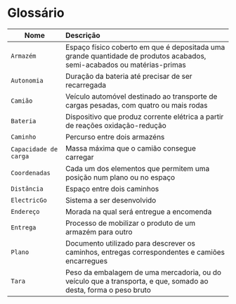 # Glossário

| Nome                            | Descrição                                                                                                                                                               |
|---------------------------------|:--------------------------------------------------------------------------------------------------------------------------------------------------------------------------|
| `Armazém`                 | Espaço físico coberto em que é depositada uma grande quantidade de produtos acabados, semi-acabados ou matérias-primas                                                                                   |
| `Autonomia`               | Duração da bateria até precisar de ser recarregada                                                                                                                                                 |
| `Camião`                  | Veículo automóvel destinado ao transporte de cargas pesadas, com quatro ou mais rodas                                                                                                                               |
| `Bateria`                 | Dispositivo que produz corrente elétrica a partir de reações oxidação-redução |
| `Caminho`                 | Percurso entre dois armazéns                     |
| `Capacidade de carga`     | Massa máxima que o camião consegue carregar                                                                                 |
| `Coordenadas`             | Cada um dos elementos que permitem uma posição num plano ou no espaço  |                                                                                              |
| `Distância`               | Espaço entre dois caminhos                                                               |
| `ElectricGo`              | Sistema a ser desenvolvido |
| `Endereço`                | Morada na qual será entregue a encomenda                                                                                                                                  |
| `Entrega`                 | Processo de mobilizar o produto de um armazém para outro                                                                                                                    |
| `Plano`                   | Documento utilizado para descrever os caminhos, entregas correspondentes e camiões encarregues                                                    |
| `Tara`                    | Peso da embalagem de uma mercadoria, ou do veículo que a transporta, e que, somado ao desta, forma o peso bruto                                               |                                                                                                                             |